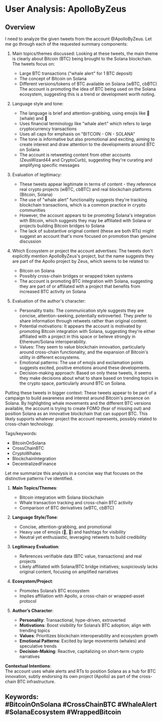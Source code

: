 # User Analysis: ApolloByZeus

## Overview

<think>
I need to analyze the given tweets from the account @ApolloByZeus. Let me go through each of the requested summary components:

1. Main topics/themes discussed:
   Looking at these tweets, the main theme is clearly about Bitcoin (BTC) being brought to the Solana blockchain. The tweets focus on:
   - Large BTC transactions ("whale alert" for 1 BTC deposit)
   - The concept of Bitcoin on Solana
   - Different versions/tokens of BTC available on Solana (wBTC, cbBTC)
   The account is promoting the idea of BTC being used on the Solana ecosystem, suggesting this is a trend or development worth noting.

2. Language style and tone:
   - The language is brief and attention-grabbing, using emojis like 🐋 (whale) and 🔗
   - Uses financial terminology like "whale alert" which refers to large cryptocurrency transactions
   - Uses all caps for emphasis on "BITCOIN - ON - SOLANA"
   - The tone is informative but also promotional and exciting, aiming to create interest and draw attention to the developments around BTC on Solana
   - The account is retweeting content from other accounts (ZeusWizard44 and CryptoCurb), suggesting they're curating and amplifying specific messages

3. Evaluation of legitimacy:
   - These tweets appear legitimate in terms of content - they reference real crypto projects (wBTC, cbBTC) and real blockchain platforms (Bitcoin, Solana)
   - The use of "whale alert" functionality suggests they're tracking blockchain transactions, which is a common practice in crypto communities
   - However, the account appears to be promoting Solana's integration with Bitcoin, which suggests they may be affiliated with Solana or projects building Bitcoin bridges to Solana
   - The lack of substantive original content (these are both RTs) might suggest an account that's more focused on promotion than genuine discussion

4. Which Ecosystem or project the account advertises:
   The tweets don't explicitly mention ApolloByZeus's project, but the name suggests they are part of the Apollo project by Zeus, which seems to be related to:
   - Bitcoin on Solana
   - Possibly cross-chain bridges or wrapped token systems
   - The account is promoting BTC integration with Solana, suggesting they are part of or affiliated with a project that benefits from increased BTC activity on Solana

5. Evaluation of the author's character:
   - Personality traits: The communication style suggests they are concise, attention-seeking, potentially extroverted. They prefer to share information through retweets rather than original content.
   - Potential motivations: It appears the account is motivated by promoting Bitcoin integration with Solana, suggesting they're either affiliated with a project in this space or believe strongly in Ethereum/Solana interoperability.
   - Values: They seem to value blockchain innovation, particularly around cross-chain functionality, and the expansion of Bitcoin's utility in different ecosystems.
   - Emotional patterns: The use of emojis and exclamation points suggests excited, positive emotions around these developments.
   - Decision-making approach: Based on only these tweets, it seems they make decisions about what to share based on trending topics in the crypto space, particularly around BTC on Solana.

Putting these tweets in bigger context: These tweets appear to be part of a campaign to build awareness and interest around Bitcoin's presence on Solana. By highlighting whale movements and the different BTC versions available, the account is trying to create FOMO (fear of missing out) and position Solana as an innovative blockchain that can support BTC. This likely supports whatever project the account represents, possibly related to cross-chain technology.

Tags/keywords:
- BitcoinOnSolana
- CrossChainBTC
- CryptoWhales
- BlockchainIntegration
- DecentralizedFinance

Let me summarize this analysis in a concise way that focuses on the distinctive patterns I've identified.
</think>

1. **Main Topics/Themes**:  
   - Bitcoin integration with Solana blockchain  
   - Whale transaction tracking and cross-chain BTC activity  
   - Comparison of BTC derivatives (wBTC, cbBTC)  

2. **Language Style/Tone**:  
   - Concise, attention-grabbing, and promotional  
   - Heavy use of emojis (🐋, 🔗) and hashtags for visibility  
   - Neutral yet enthusiastic, leveraging retweets to build credibility  

3. **Legitimacy Evaluation**:  
   - References verifiable data (BTC value, transactions) and real projects  
   - Likely affiliated with Solana/BTC bridge initiatives; suspiciously lacks original content, focusing on amplified narratives  

4. **Ecosystem/Project**:  
   - Promotes Solana’s BTC ecosystem  
   - Implies affiliation with Apollo, a cross-chain or wrapped-asset protocol  

5. **Author’s Character**:  
   - **Personality**: Transactional, hype-driven, extroverted  
   - **Motivations**: Boost visibility for Solana’s BTC adoption; align with trending topics  
   - **Values**: Prioritizes blockchain interoperability and ecosystem growth  
   - **Emotional Patterns**: Excited by large movements (whales) and speculative trends  
   - **Decision-Making**: Reactive, capitalizing on short-term crypto narratives  

**Contextual Intentions**:  
The account uses whale alerts and RTs to position Solana as a hub for BTC innovation, subtly endorsing its own project (Apollo) as part of the cross-chain BTC infrastructure.  

**Keywords**:  
#BitcoinOnSolana #CrossChainBTC #WhaleAlert #SolanaEcosystem #WrappedBitcoin
---
